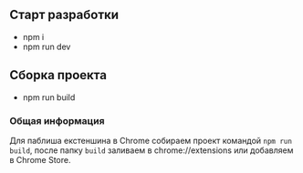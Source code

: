 ## Старт разработки
- npm i
- npm run dev

## Сборка проекта
- npm run build

### Общая информация
Для паблиша екстеншина в Chrome собираем проект командой `npm run build`, после папку `build` заливаем в chrome://extensions или добавляем в Chrome Store.